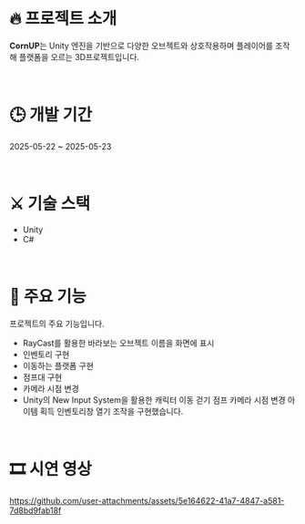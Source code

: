 # 🔥 프로젝트 소개
**CornUP**는 Unity 엔진을 기반으로 다양한 오브젝트와 상호작용하며
플레이어를 조작해 플랫폼을 오르는 3D프로젝트입니다.

<br>

# 🕒 개발 기간
2025-05-22 ~ 2025-05-23

<br>

# ⚔ 기술 스택
* Unity
* C#

<br>

# 📌 주요 기능
프로젝트의 주요 기능입니다.

* RayCast를 활용한 바라보는 오브젝트 이름을 화면에 표시
* 인벤토리 구현
* 이동하는 플랫폼 구현
* 점프대 구현
* 카메라 시점 변경
* Unity의 New Input System을 활용한
  캐릭터 이동
  걷기
  점프
  카메라 시점 변경
  아이템 획득
  인벤토리창 열기
  조작을 구현했습니다.

<br>

# 🎞 시연 영상

https://github.com/user-attachments/assets/5e164622-41a7-4847-a581-7d8bd9fab18f


